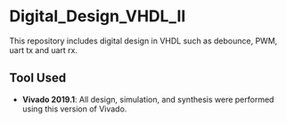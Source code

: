 # Digital_Design_VHDL_II

This repository includes digital design in VHDL such as debounce, PWM, uart tx and uart rx.

## Tool Used

- **Vivado 2019.1**: All design, simulation, and synthesis were performed using this version of Vivado.
